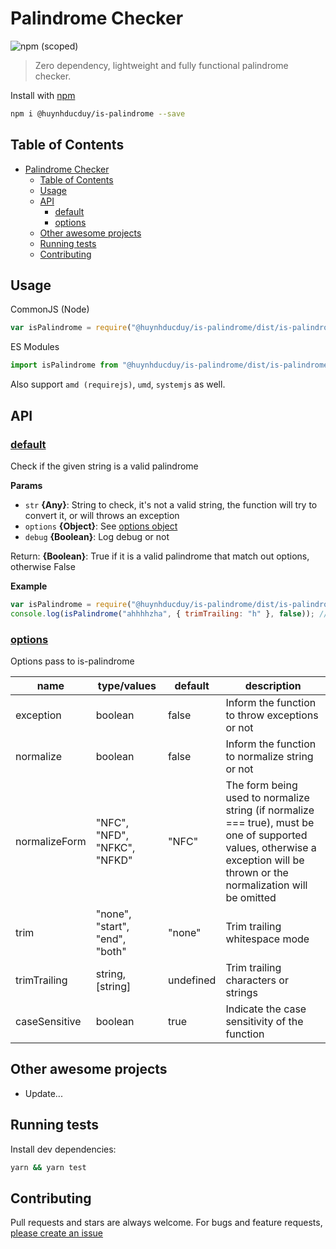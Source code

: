 # Palindrome Checker

![npm (scoped)](https://img.shields.io/npm/v/@huynhducduy/is-palindrome)

> Zero dependency, lightweight and fully functional palindrome checker.

Install with [npm](https://www.npmjs.com/)

```sh
npm i @huynhducduy/is-palindrome --save
```

## Table of Contents

<!-- toc -->

- [Palindrome Checker](#palindrome-checker)
  - [Table of Contents](#table-of-contents)
  - [Usage](#usage)
  - [API](#api)
    - [default](#default)
    - [options](#options)
  - [Other awesome projects](#other-awesome-projects)
  - [Running tests](#running-tests)
  - [Contributing](#contributing)

## Usage

CommonJS (Node)

```js
var isPalindrome = require("@huynhducduy/is-palindrome/dist/is-palindrome.common.js");
```

ES Modules

```js
import isPalindrome from "@huynhducduy/is-palindrome/dist/is-palindrome.module.js";
```

Also support `amd (requirejs)`, `umd`, `systemjs` as well.

## API

### [default](index.js#L23)

Check if the given string is a valid palindrome

**Params**

- `str` **{Any}**: String to check, it's not a valid string, the function will try to convert it, or will throws an exception
- `options` **{Object}**: See [options object](#options)
- `debug` **{Boolean}**: Log debug or not

Return: **{Boolean}**: True if it is a valid palindrome that match out options, otherwise False

**Example**

```js
var isPalindrome = require("@huynhducduy/is-palindrome/dist/is-palindrome.common.js");
console.log(isPalindrome("ahhhhzha", { trimTrailing: "h" }, false)); // true
```

### [options](index.js#L23)

Options pass to is-palindrome

| name          | type/values                    | default   | description                                                                                                                                                                 |
| ------------- | ------------------------------ | --------- | --------------------------------------------------------------------------------------------------------------------------------------------------------------------------- |
| exception     | boolean                        | false     | Inform the function to throw exceptions or not                                                                                                                              |
| normalize     | boolean                        | false     | Inform the function to normalize string or not                                                                                                                              |
| normalizeForm | "NFC", "NFD", "NFKC", "NFKD"   | "NFC"     | The form being used to normalize string (if normalize === true), must be one of supported values, otherwise a exception will be thrown or the normalization will be omitted |
| trim          | "none", "start", "end", "both" | "none"    | Trim trailing whitespace mode                                                                                                                                               |
| trimTrailing  | string, \[string\]             | undefined | Trim trailing characters or strings                                                                                                                                         |
| caseSensitive | boolean                        | true      | Indicate the case sensitivity of the function                                                                                                                               |

## Other awesome projects

- Update...

## Running tests

Install dev dependencies:

```sh
yarn && yarn test
```

## Contributing

Pull requests and stars are always welcome. For bugs and feature requests, [please create an issue](https://github.com/huynhducduy/is-palindrome/issues/new)
